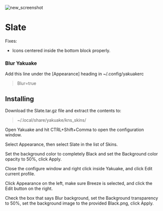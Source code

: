 ![new_screenshot](https://imgur.com/2gpnD5Q.png)

# Slate
Fixes: 

- Icons centered inside the bottom block properly.

### Blur Yakuake
Add this line under the [Appearance] heading in ~/.config/yakuakerc
>Blur=true


## Installing
Download the Slate.tar.gz file and extract the contents to: 
> ~/.local/share/yakuake/kns_skins/

Open Yakuake and hit CTRL+Shift+Comma to open the configuration window. 

Select Appearance, then select Slate in the list of Skins.

Set the background color to completely Black and set the Background color opacity to 50%, click Apply. 

Close the configure window and right click inside Yakuake, and click Edit current profile.

Click Appearance on the left, make sure Breeze is selected, and click the Edit button on the right.

Check the box that says Blur background, set the Background transparency to 50%, set the background image to the provided Black.png, click Apply.
